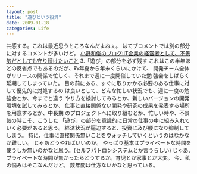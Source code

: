 ```yaml
---
layout: post
title: "遊びという投資"
date: 2009-01-18
categories: Life
---
```

共感する。これは最近思うところなんだよねぇ。
はてブコメントでは別の部分に対するコメントが多いけど。
 [小野和俊のブログ:IT企業の経営者として、不景気だとしても守り続けたいこと](http://blog.livedoor.jp/lalha/archives/50247962.html)
 3.「遊び」の部分を必ず残す
 これはこの半年ほどの反省点でもあるのだが、昨年夏から年末くらいにかけて、
 開発チーム全体がリリースの関係で忙しく、それまで週に一度開催していた勉
 強会をしばらく延期してしまっていた。
 目の前にある、すぐに取りかかる必要のある仕事に対して優先的に対処するの
 は良いとして、どんな忙しい状況でも、週に一度の勉強会とか、今までと違う
 やり方を検討してみるとか、新しいバージョンの開発環境を試してみるとか、
 仕事と直接関係ない開発や研究の成果を発表する場所を用意するとか、中長期
 のプロジェクトへに取り組むとか、忙しい時や、不景気の時こそ、こうした
 「遊び」の部分を意識的に日常の仕事の中に組み入れていく必要があると思う。
経済状況が逼迫すると、投資に及び腰になり抑制してしまう。
特に、仕事に直接関係無いことをウォッチしていくというのはなかなか難しい。
じゃあどうやればいいのか。
やっぱり基本はプライベートな時間を使うしか無いのかなと思う。(セルフパトロンシステムとか言うらしい)
じゃあ、プライベートな時間が無かったらどうするか。育児とか家事とか大変。
今、私の悩みはそこなんだけど。
数年間は仕方ないかなと思っている。

